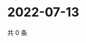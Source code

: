 # 2022-07-13

共 0 条

<!-- BEGIN WEIBO -->
<!-- 最后更新时间 Wed Jul 13 2022 17:16:09 GMT+0800 (China Standard Time) -->

<!-- END WEIBO -->
